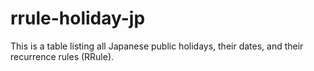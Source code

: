 # rrule-holiday-jp
This is a table listing all Japanese public holidays, their dates, and their recurrence rules (RRule).
